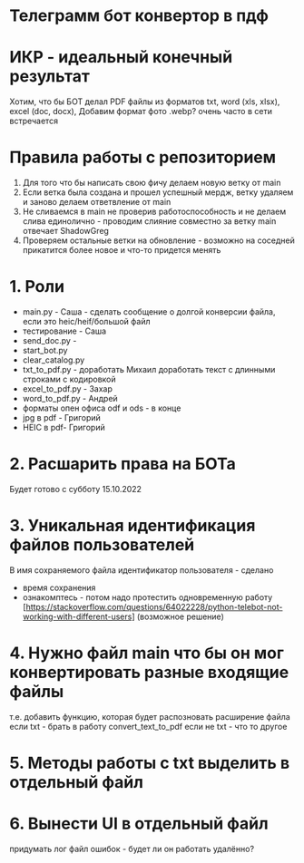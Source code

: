 # Телеграмм бот конвертор в пдф

# ИКР - идеальный конечный результат

Хотим, что бы БОТ делал PDF файлы
из форматов txt, word (xls, xlsx), excel (doc, docx),
Добавим формат фото .webp? очень часто в сети встречается

# Правила работы с репозиторием

1. Для того что бы написать свою фичу делаем новую ветку от main
2. Если ветка была создана и прошел успешный мердж, ветку удаляем и заново делаем ответвление от main
3. Не сливаемся в main не проверив работоспособность и не делаем слива единолично - проводим слияние совместно за ветку
   main отвечает ShadowGreg
4. Проверяем остальные ветки на обновление - возможно на соседней прикатится более новое и что-то придется менять

# 1. Роли

* main.py - Саша - сделать сообщение о долгой конверсии файла, если это heic/heif/большой файл
* тестирование - Саша
* send_doc.py -
* start_bot.py
* clear_catalog.py
* txt_to_pdf.py - доработать Михаил доработать текст с длинными строками с кодировкой
* excel_to_pdf.py - Захар
* word_to_pdf.py - Андрей
* форматы опен офиса odf и ods - в конце
* jpg в pdf - Григорий
* HEIC в pdf- Григорий

# 2. Расшарить права на БОТа
Будет готово с субботу 15.10.2022
# 3. Уникальная идентификация файлов пользователей

В имя сохраняемого файла идентификатор пользователя - сделано

+ время сохранения
+ ознакомптесь - потом надо протестить одновременную
  работу [https://stackoverflow.com/questions/64022228/python-telebot-not-working-with-different-users] (возможное
  решение)

# 4. Нужно файл main что бы он мог конвертировать разные входящие файлы

т.е. добавить функцию, которая будет распозновать расширение файла
если txt - брать в работу convert_text_to_pdf
если не txt - что то другое

# 5. Методы работы с txt выделить в отдельный файл

# 6. Вынести UI в отдельный файл

придумать лог файл ошибок - будет ли он работать удалённо? 




